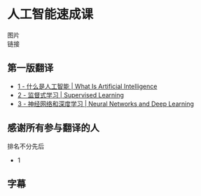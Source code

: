 # 人工智能速成课
图片   
链接   

## 第一版翻译
* [1 - 什么是人工智能 | What Is Artificial Intelligence]()
* [2 - 监督式学习 | Supervised Learning]()
* [3 - 神经网络和深度学习 | Neural Networks and Deep Learning]()

## 感谢所有参与翻译的人
排名不分先后   
* 1 

## 字幕